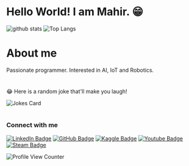# Hello World! I am Mahir. 😁
![github stats](https://github-readme-stats.vercel.app/api?username=mnmahir&show_icons=true&theme=merko&hide_border=true&count_private=true)
![Top Langs](https://github-readme-stats.vercel.app/api/top-langs/?username=mnmahir&langs_count=8&layout=compact&theme=merko&hide_border=true)

# About me
Passionate programmer. Interested in AI, IoT and Robotics.

#
😂 Here is a random joke that'll make you laugh!

![Jokes Card](https://readme-jokes.vercel.app/api)
#
### Connect with me

[![LinkedIn Badge](https://img.shields.io/badge/LinkedIn-0077B5?style=for-the-badge&logo=linkedin&logoColor=white)](https://www.linkedin.com/in/mnmahir/) 
[![GitHub Badge](https://img.shields.io/badge/GitHub-100000?style=for-the-badge&logo=github&logoColor=white)](https://steamcommunity.com/id/mnmahir) 
[![Kaggle Badge](https://img.shields.io/badge/Kaggle-20BEFF?style=for-the-badge&logo=Kaggle&logoColor=white)](https://www.kaggle.com/mahirsehmi) 
[![Youtube Badge](https://img.shields.io/badge/YouTube-FF0000?style=for-the-badge&logo=youtube&logoColor=white)](https://www.youtube.com/channel/UCnblaiJGu41rOOfP5MmuNzw) 
[![Steam Badge](https://img.shields.io/badge/Steam-000000?style=for-the-badge&logo=steam&logoColor=white)](https://steamcommunity.com/id/mnmahir) 

![Profile View Counter](https://komarev.com/ghpvc/?username=mnmahir)

